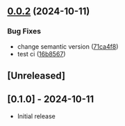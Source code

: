 ## [0.0.2](https://github.com/klueless-io/k_template/compare/v0.0.1...v0.0.2) (2024-10-11)


### Bug Fixes

* change semantic version ([71ca4f8](https://github.com/klueless-io/k_template/commit/71ca4f85bd30c55accc1d57e6d2881ef88929105))
* test ci ([16b8567](https://github.com/klueless-io/k_template/commit/16b8567e2f420a4e126851c880a08533a29ae7e1))

## [Unreleased]

## [0.1.0] - 2024-10-11

- Initial release
